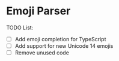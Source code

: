 # Emoji Parser

TODO List:

- [ ] Add emoji completion for TypeScript
- [ ] Add support for new Unicode 14 emojis
- [ ] Remove unused code
